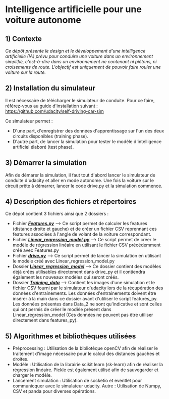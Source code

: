 # Intelligence artificielle pour une voiture autonome

## 1) Contexte
*Ce dépôt présente le design et le développement d'une intelligence artificielle (IA) prévu pour conduire une voiture dans un environnement simplifié, c'est-à-dire dans un environnement ne contenant ni piétons, ni croisements de route. L'objectif est uniquement de pouvoir faire rouler une voiture sur la route.*

## 2) Installation du simulateur
Il est nécessaire de télécharger le simulateur de conduite. Pour ce faire, référez-vous au guide d'installation suivant : https://github.com/udacity/self-driving-car-sim

  Ce simulateur permet :
  * D'une part, d'enregistrer des données d'apprentissage sur l'un des deux circuits disponibles (training phase).
  * D'autre part, de lancer la simulation pour tester le modèle d'intelligence artificiel élaboré (test phase).

## 3) Démarrer la simulation 
Afin de démarer la simulation, il faut tout d'abord lancer le simulateur de conduite d'udacity et aller en mode autonome. Une fois la voiture sur le circuit prête à démarrer, lancer le code drive.py et la simulation commence.

## 4) Description des fichiers et répertoires
Ce dépot contient 3 fichiers ainsi que 2 dossiers : 
* Fichier **[*Features.py*](https://github.com/Anizetho/Car_self_driving-AI-/blob/master/Features.py)**  --> Ce script permet de calculer les features (distance droite et gauche) et de créer un fichier CSV reprennant ces features associées à l'angle de volant de la voiture correspondant.
* Fichier **[*Linear_regression_model.py*](https://github.com/Anizetho/Car_self_driving-AI-/blob/master/Linear_regression_model.py)**  --> Ce script permet de créer le modèle de régression linéaire en utilisant le fichier CSV précédemment créé avec Features.py
* Fichier **[*drive.py*](https://github.com/Anizetho/Car_self_driving-AI-/blob/master/drive.py)** --> Ce script permet de lancer la simulation en utilisant le modèle créé avec Linear_regression_model.py
* Dossier **[*Linear_regression_model*](https://github.com/Anizetho/Car_self_driving-AI-/tree/master/Linear_regression_model)** --> Ce dossier contient des modèles déjà créés utilisables directement dans drive_py et il contiendra également les nouveaux modèles qui seront créés. 
* Dossier **[*Training_data*](https://github.com/Anizetho/Car_self_driving-AI-/tree/master/Training_data)** --> Contient les images d'une simulation et le fichier CSV fourni par le simulateur d'udacity lors de la récupération des données d'entrainements. Les données d'entrainements doivent être insérer à la main dans ce dossier avant d'utiliser le script features_py. Les données présentes dans Data_2 ne sont qu'indicative et sont celles qui ont permis de créer le modèle présent dans Linear_regression_model (Ces données ne peuvent pas être utiliser directement dans features_py).

## 5) Algorithmes et bibliothèques utilisées
* Préprocessing : Utilisation de la bibliotèque openCV afin de réaliser le traitement d'image nécessaire pour le calcul des distances gauches et droites.
* Modèle : Utilisation de la librairie scikit learn (sk-learn) afin de réaliser la régression linéaire. Pickle est également utilisé afin de sauvegarder et charger le modèle.
* Lancement simulation : Utilisation de socketio et eventlet pour communicquer avec le simulateur udacity. 
Autre : Utilisation de Numpy, CSV et panda pour diverses opérations.
